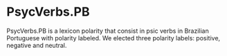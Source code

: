 # PsycVerbs.PB
PsycVerbs.PB is a lexicon polarity that consist in psic verbs in Brazilian Portuguese with polarity labeled. We elected three polarity labels: positive, negative and neutral.
